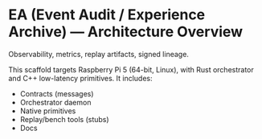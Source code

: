 # EA (Event Audit / Experience Archive) — Architecture Overview

Observability, metrics, replay artifacts, signed lineage.

This scaffold targets Raspberry Pi 5 (64-bit, Linux), with Rust orchestrator and C++ low-latency primitives. It includes:

- Contracts (messages)
- Orchestrator daemon
- Native primitives
- Replay/bench tools (stubs)
- Docs
